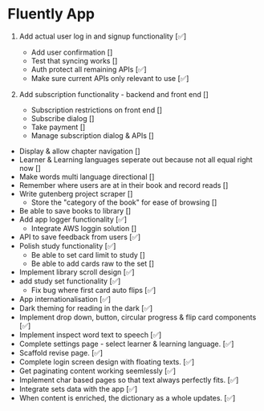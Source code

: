 # Fluently App

1) Add actual user log in and signup functionality [✅]
    - Add user confirmation []
    - Test that syncing works []
    - Auth protect all remaining APIs [✅]
    - Make sure current APIs only relevant to use [✅]

2) Add subscription functionality - backend and front end []
    - Subscription restrictions on front end []
    - Subscribe dialog []
    - Take payment []
    - Manage subscription dialog & APIs []

- Display & allow chapter navigation []
- Learner & Learning languages seperate out because not all equal right now []
- Make words multi language directional []
- Remember where users are at in their book and record reads []
- Write gutenberg project scraper []
    - Store the "category of the book" for ease of browsing []
- Be able to save books to library []
- Add app logger functionality [✅]
    - Integrate AWS loggin solution []
- API to save feedback from users [✅]
- Polish study functionality [✅]
    - Be able to set card limit to study []
    - Be able to add cards raw to the set []
- Implement library scroll design [✅]
- add study set functionality [✅]
    - Fix bug where first card auto flips [✅]
- App internationalisation [✅]
- Dark theming for reading in the dark [✅]
- Implement drop down, button, circular progress & flip card components [✅]
- Implement inspect word text to speech [✅]
- Complete settings page - select learner & learning language. [✅]
- Scaffold revise page. [✅]
- Complete login screen design with floating texts. [✅]
- Get paginating content working seemlessly [✅]
- Implement char based pages so that text always perfectly fits. [✅]
- Integrate sets data with the app [✅]
- When content is enriched, the dictionary as a whole updates. [✅]
